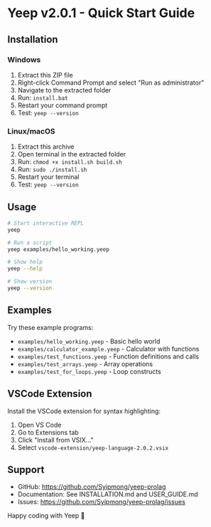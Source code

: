 # Yeep v2.0.1 - Quick Start Guide

## Installation

### Windows
1. Extract this ZIP file
2. Right-click Command Prompt and select "Run as administrator"
3. Navigate to the extracted folder
4. Run: `install.bat`
5. Restart your command prompt
6. Test: `yeep --version`

### Linux/macOS
1. Extract this archive
2. Open terminal in the extracted folder
3. Run: `chmod +x install.sh build.sh`
4. Run: `sudo ./install.sh`
5. Restart your terminal
6. Test: `yeep --version`

## Usage

```bash
# Start interactive REPL
yeep

# Run a script
yeep examples/hello_working.yeep

# Show help
yeep --help

# Show version
yeep --version
```

## Examples

Try these example programs:
- `examples/hello_working.yeep` - Basic hello world
- `examples/calculator_example.yeep` - Calculator with functions
- `examples/test_functions.yeep` - Function definitions and calls
- `examples/test_arrays.yeep` - Array operations
- `examples/test_for_loops.yeep` - Loop constructs

## VSCode Extension

Install the VSCode extension for syntax highlighting:
1. Open VS Code
2. Go to Extensions tab
3. Click "Install from VSIX..."
4. Select `vscode-extension/yeep-language-2.0.2.vsix`

## Support

- GitHub: https://github.com/Syipmong/yeep-prolag
- Documentation: See INSTALLATION.md and USER_GUIDE.md
- Issues: https://github.com/Syipmong/yeep-prolag/issues

Happy coding with Yeep 🎉
